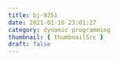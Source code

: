 ```yaml
---
title: bj-9251
date: 2021-01-16 23:01:27
category: dynamic programming
thumbnail: { thumbnailSrc }
draft: false
---
```


